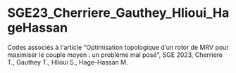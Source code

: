 # SGE23_Cherriere_Gauthey_Hlioui_HageHassan
Codes associés à l'article "Optimisation topologique d’un rotor de MRV pour maximiser le couple moyen : un problème mal posé", SGE 2023, Cherriere T., Gauthey T., Hlioui S., Hage-Hassan M.
